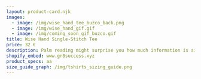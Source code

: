 ```yaml
---
layout: product-card.njk
images:
  - image: /img/wise_hand_tee_buzco_back.png
  - image: /img/wise_hand_gif.gif
  - image: /img/coming_soon_gif_buzco.gif
title: Wise Hand Single-Stitch Tee
price: 32 €
description: Palm reading might surprise you how much information is simply not there ;D
shopify_embed: www.gr8success.xyz
product_specs: aa
size_guide_graph: /img/tshirts_sizing_guide.png
---
```

